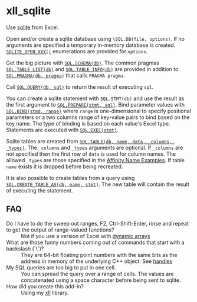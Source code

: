 # xll_sqlite

Use [sqlite](https://www.sqlite.org/) from Excel.

Open and/or create a sqlite database using `\SQL.DB(file, options)`.
If no arguments are specified a temporary in-memory database is created.
[`SQLITE_OPEN_XXX()`](https://www.sqlite.org/c3ref/c_open_autoproxy.html) 
enumerations are provided for `options`.

Get the big picture with [`SQL.SCHEMA(db)`](https://www.sqlite.org/schematab.html).
The common pragmas [`SQL.TABLE_LIST(db)`](https://www.sqlite.org/pragma.html#pragma_table_list)
and [`SQL.TABLE_INFO(db)`](https://www.sqlite.org/pragma.html#pragma_table_info)
are provided in addition to [`SQL.PRAGMA(db, pragma)`](https://www.sqlite.org/pragma.html)
that calls `PRAGMA pragma`.

Call [`SQL.QUERY(db, sql)`](https://www.sqlite.org/c3ref/query.html) to return
the result of executing `sql`. 

You can create a sqlite statement with `SQL.STMT(db)`
and use the result as the first argument to 
[`SQL.PREPARE(stmt, sql)`](https://www.sqlite.org/c3ref/prepare.html).
Bind parameter values with [`SQL.BIND(stmd, range)`](https://www.sqlite.org/c3ref/bind_blob.html)
where `range` is one-dimensional to specify positional parameters or a two columns
range of key-value pairs to bind based on the key name. The type of binding is
based on each value's Excel type.
Statements are executed with [`SQL.EXEC(stmt)`](https://www.sqlite.org/c3ref/exec.html).

Sqlite tables are created from 
[`SQL.TABLE(db, name, data, _columns, _types)`](https://www.sqlite.org/lang_createtable.html).
The `_columns` and `_types` arguments are optional. If `_columns` are not specified then
the first row of `data` is used for column names. The allowed `_types` are those specified
in the [Affinity Name Examples](https://www.sqlite.org/datatype3.html#affinity_name_examples).
If table `name` exists it is dropped before being recreated.

It is also possible to create tables from a query using 
[`SQL.CREATE_TABLE_AS(db, name, stmt)`](https://www.sqlite.org/lang_createtable.html).
The new table will contain the result of executing the statement.

## FAQ

<dl>

<dt>Do I have to do the sweep out ranges, F2, Ctrl-Shift-Enter, rinse and repeat to
get the output of range-valued functions?</dt>
<dd>Not if you use a version of Excel with 
<a href="https://techcommunity.microsoft.com/t5/excel-blog/preview-of-dynamic-arrays-in-excel/ba-p/252944">
dynamic arrays</a>
</dd>

<dt>What are those funny numbers coming out of commands that start with a backslash (`\`)?</dt>
<dd>They are  64-bit
floating point numbers with the same bits as the address in memory of the underlying C++ object.
See <a href="https://github.com/xlladdins/xll#handle">handles</a>
</dd>

<dt>My SQL queries are too big to put in one cell.</dt>
<dd>You can spread the query over a range of cells. The values are concatenated
using a space character before being sent to sqlite.</dd>

<dt>How did you create this add-in?</dt>
<dd>Using my <a href="https://github.com/xlladdins/xll">xll</a> library.</dd>
</dl>

